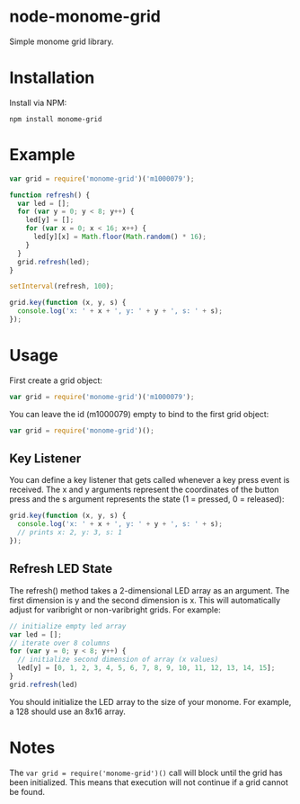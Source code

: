 # node-monome-grid

Simple monome grid library.

# Installation

Install via NPM:

```
npm install monome-grid
```

# Example

```javascript
var grid = require('monome-grid')('m1000079');

function refresh() {
  var led = [];
  for (var y = 0; y < 8; y++) {
    led[y] = [];
    for (var x = 0; x < 16; x++) {
      led[y][x] = Math.floor(Math.random() * 16);
    }
  }
  grid.refresh(led);
}

setInterval(refresh, 100);

grid.key(function (x, y, s) {
  console.log('x: ' + x + ', y: ' + y + ', s: ' + s);
});

```

# Usage

First create a grid object:

```javascript
var grid = require('monome-grid')('m1000079');
```

You can leave the id (m1000079) empty to bind to the first grid object:

```javascript
var grid = require('monome-grid')();
```

## Key Listener

You can define a key listener that gets called whenever a key press event is received.  The x and y arguments represent the coordinates of the button press and the s argument represents the state (1 = pressed, 0 = released):

```javascript
grid.key(function (x, y, s) {
  console.log('x: ' + x + ', y: ' + y + ', s: ' + s);
  // prints x: 2, y: 3, s: 1
});
```

## Refresh LED State

The refresh() method takes a 2-dimensional LED array as an argument.  The first dimension is y and the second dimension is x.  This will automatically adjust for varibright or non-varibright grids.  For example:

```javascript
// initialize empty led array
var led = [];
// iterate over 8 columns
for (var y = 0; y < 8; y++) {
  // initialize second dimension of array (x values)
  led[y] = [0, 1, 2, 3, 4, 5, 6, 7, 8, 9, 10, 11, 12, 13, 14, 15];
}
grid.refresh(led)
```

You should initialize the LED array to the size of your monome.  For example, a 128 should use an 8x16 array.

# Notes

The `var grid = require('monome-grid')()` call will block until the grid has been initialized.  This means that execution will not continue if a grid cannot be found.
